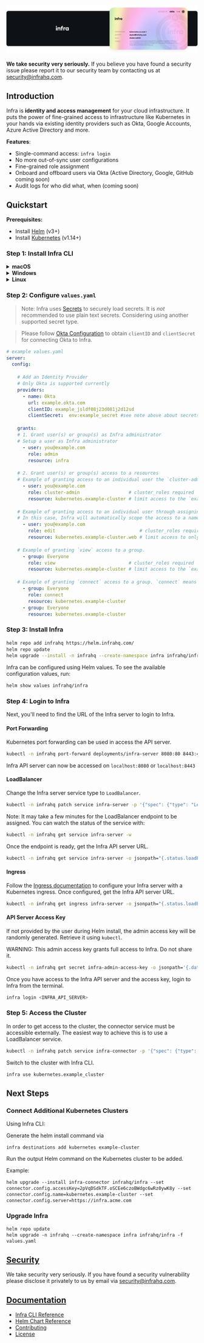 <p align="center">
  <img src="./docs/images/InfraGithub.png" />
</p>

**We take security very seriously.** If you believe you have found a security issue please report it to our security team by contacting us at security@infrahq.com.

## Introduction

Infra is **identity and access management** for your cloud infrastructure. It puts the power of fine-grained access to infrastructure like Kubernetes in your hands via existing identity providers such as Okta, Google Accounts, Azure Active Directory and more.

**Features**:
* Single-command access: `infra login`
* No more out-of-sync user configurations
* Fine-grained role assignment
* Onboard and offboard users via Okta (Active Directory, Google, GitHub coming soon)
* Audit logs for who did what, when (coming soon)

## Quickstart

**Prerequisites:**
* Install [Helm](https://helm.sh/) (v3+)
* Install [Kubernetes](https://kubernetes.io/) (v1.14+)

### Step 1: Install Infra CLI

<details>
  <summary><strong>macOS</strong></summary>

  ```bash
  brew install infrahq/tap/infra
  ```

</details>

<details>
  <summary><strong>Windows</strong></summary>

  ```powershell
  scoop bucket add infrahq https://github.com/infrahq/scoop.git
  scoop install infra
  ```

</details>

<details>
  <summary><strong>Linux</strong></summary>

  ```bash
  # Ubuntu & Debian
  sudo echo 'deb [trusted=yes] https://apt.fury.io/infrahq/ /' >/etc/apt/sources.list.d/infrahq.list
  sudo apt update
  sudo apt install infra
  ```

  ```bash
  # Fedora & Red Hat Enterprise Linux
  sudo dnf config-manager --add-repo https://yum.fury.io/infrahq/
  sudo dnf install infra
  ```

</details>

### Step 2: Configure `values.yaml`

> Note: Infra uses [Secrets](./docs/secrets.md) to securely load secrets.
> It is _not_ recommended to use plain text secrets. Considering using another supported secret type.

> Please follow [Okta Configuration](./docs/providers/okta.md) to obtain `clientID` and `clientSecret` for connecting Okta to Infra.

```yaml
# example values.yaml
server:
  config:

    # Add an Identity Provider
    # Only Okta is supported currently
    providers:
      - name: Okta
        url: example.okta.com
        clientID: example_jsldf08j23d081j2d12sd
        clientSecret:  env:example_secret #see note above about secrets

    grants:
    # 1. Grant user(s) or group(s) as Infra administrator
    # Setup a user as Infra administrator
      - user: you@example.com
        role: admin
        resource: infra

    # 2. Grant user(s) or group(s) access to a resources
    # Example of granting access to an individual user the `cluster-admin` role. The name of a resource is specified when installing the Infra connector at that location.
      - user: you@example.com
        role: cluster-admin                  # cluster_roles required
        resource: kubernetes.example-cluster # limit access to the `example-cluster` Kubernetes cluster

    # Example of granting access to an individual user through assigning them to the 'edit' role in the `web` namespace.
    # In this case, Infra will automatically scope the access to a namespace.
      - user: you@example.com
        role: edit                               # cluster_roles required
        resource: kubernetes.example-cluster.web # limit access to only the `web` namespace in the `example-cluster` Kubernetes cluster

    # Example of granting `view` access to a group.
      - group: Everyone
        role: view                           # cluster_roles required
        resource: kubernetes.example-cluster # limit access to the `example-cluster` Kubernetes cluster

    # Example of granting `connect` access to a group. `connect` means the user can authenticate with the destination, but has no other specific permissions. This is useful when your permissions are handled outside of Infra. "role: connect" is the default role, so the following two grants are identical:
      - group: Everyone
        role: connect
        resource: kubernetes.example-cluster
      - group: Everyone
        resource: kubernetes.example-cluster
```

### Step 3: Install Infra

```bash
helm repo add infrahq https://helm.infrahq.com/
helm repo update
helm upgrade --install -n infrahq --create-namespace infra infrahq/infra -f values.yaml
```

Infra can be configured using Helm values. To see the available configuration values, run:

```bash
helm show values infrahq/infra
```

### Step 4: Login to Infra

Next, you'll need to find the URL of the Infra server to login to Infra.

#### Port Forwarding

Kubernetes port forwarding can be used in access the API server.

```bash
kubectl -n infrahq port-forward deployments/infra-server 8080:80 8443:443
```

Infra API server can now be accessed on `localhost:8080` or `localhost:8443`

#### LoadBalancer

Change the Infra server service type to `LoadBalancer`.

```bash
kubectl -n infrahq patch service infra-server -p '{"spec": {"type": "LoadBalancer"}}'
```

Note: It may take a few minutes for the LoadBalancer endpoint to be assigned. You can watch the status of the service with:

```bash
kubectl -n infrahq get service infra-server -w
```

Once the endpoint is ready, get the Infra API server URL.

```bash
kubectl -n infrahq get service infra-server -o jsonpath="{.status.loadBalancer.ingress[*]['ip', 'hostname']}"
```

#### Ingress

Follow the [Ingress documentation](./docs/helm.md#advanced-ingress-configuration) to configure your Infra server with a Kubernetes ingress.
Once configured, get the Infra API server URL.

```bash
kubectl -n infrahq get ingress infra-server -o jsonpath="{.status.loadBalancer.ingress[*]['ip', 'hostname']}"
```

#### API Server Access Key

If not provided by the user during Helm install, the admin access key will be randomly generated. Retrieve it using `kubectl`.

WARNING: This admin access key grants full access to Infra. Do not share it.

```bash
kubectl -n infrahq get secret infra-admin-access-key -o jsonpath='{.data.access-key}' | base64 -d
```

Once you have access to the Infra API server and the access key, login to Infra from the terminal.

```bash
infra login <INFRA_API_SERVER>
```

### Step 5: Access the Cluster

In order to get access to the cluster, the connector service must be accessible externally. The easiest way to achieve this is to use a LoadBalancer service.

```bash
kubectl -n infrahq patch service infra-connector -p '{"spec": {"type": "LoadBalancer"}}'
```

Switch to the cluster with Infra CLI.

```bash
infra use kubernetes.example_cluster
```

## Next Steps

### Connect Additional Kubernetes Clusters

Using Infra CLI:

Generate the helm install command via
```
infra destinations add kubernetes example-cluster
```

Run the output Helm command on the Kubernetes cluster to be added.

Example:
```
helm upgrade --install infra-connector infrahq/infra --set connector.config.accessKey=2pVqDSdkTF.oSCEe6czoBWdgc6wRz0ywK8y --set connector.config.name=kubernetes.example-cluster --set connector.config.server=https://infra.acme.com
```

### Upgrade Infra

```
helm repo update
helm upgrade -n infrahq --create-namespace infra infrahq/infra -f values.yaml
```

## [Security](./docs/security.md)

We take security very seriously. If you have found a security vulnerability please disclose it privately to us by email via [security@infrahq.com](mailto:security@infrahq.com).

## [Documentation](./docs)

* [Infra CLI Reference](./docs/cli.md)
* [Helm Chart Reference](./docs/helm.md)
* [Contributing](./docs/contributing.md)
* [License](./LICENSE)
